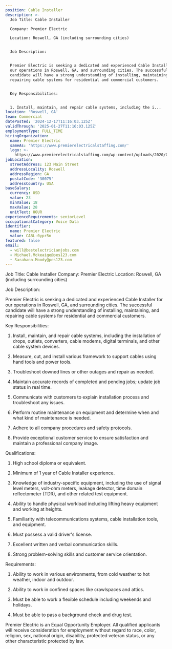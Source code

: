 ```yaml
---
position: Cable Installer
description: >-
  Job Title: Cable Installer

  Company: Premier Electric

  Location: Roswell, GA (including surrounding cities)


  Job Description:


  Premier Electric is seeking a dedicated and experienced Cable Installer for
  our operations in Roswell, GA, and surrounding cities. The successful
  candidate will have a strong understanding of installing, maintaining, and
  repairing cable systems for residential and commercial customers. 


  Key Responsibilities:


  1. Install, maintain, and repair cable systems, including the i...
location: 'Roswell, GA'
team: Commercial
datePosted: '2024-12-17T11:16:03.125Z'
validThrough: '2025-01-27T11:16:03.125Z'
employmentType: FULL_TIME
hiringOrganization:
  name: Premier Electric
  sameAs: 'https://www.premierelectricalstaffing.com/'
  logo: >-
    https://www.premierelectricalstaffing.com/wp-content/uploads/2020/05/Premier-Electrical-Staffing-logo.png
jobLocation:
  streetAddress: 123 Main Street
  addressLocality: Roswell
  addressRegion: GA
  postalCode: '30075'
  addressCountry: USA
baseSalary:
  currency: USD
  value: 23
  minValue: 18
  maxValue: 28
  unitText: HOUR
experienceRequirements: seniorLevel
occupationalCategory: Voice Data
identifier:
  name: Premier Electric
  value: CABL-0ypr5n
featured: false
email:
  - will@bestelectricianjobs.com
  - Michael.Mckeaige@pes123.com
  - Sarahann.Moody@pes123.com
---
```




Job Title: Cable Installer
Company: Premier Electric
Location: Roswell, GA (including surrounding cities)

Job Description:

Premier Electric is seeking a dedicated and experienced Cable Installer for our operations in Roswell, GA, and surrounding cities. The successful candidate will have a strong understanding of installing, maintaining, and repairing cable systems for residential and commercial customers. 

Key Responsibilities:

1. Install, maintain, and repair cable systems, including the installation of drops, outlets, converters, cable modems, digital terminals, and other cable system devices.
  
2. Measure, cut, and install various framework to support cables using hand tools and power tools.
  
3. Troubleshoot downed lines or other outages and repair as needed.
  
4. Maintain accurate records of completed and pending jobs; update job status in real time.
  
5. Communicate with customers to explain installation process and troubleshoot any issues.
  
6. Perform routine maintenance on equipment and determine when and what kind of maintenance is needed.
  
7. Adhere to all company procedures and safety protocols.
  
8. Provide exceptional customer service to ensure satisfaction and maintain a professional company image.

Qualifications:

1. High school diploma or equivalent.
  
2. Minimum of 1 year of Cable Installer experience.
  
3. Knowledge of industry-specific equipment, including the use of signal level meters, volt-ohm meters, leakage detector, time domain reflectometer (TDR), and other related test equipment.
  
4. Ability to handle physical workload including lifting heavy equipment and working at heights.
  
5. Familiarity with telecommunications systems, cable installation tools, and equipment.
  
6. Must possess a valid driver's license.
  
7. Excellent written and verbal communication skills.
  
8. Strong problem-solving skills and customer service orientation.

Requirements:

1. Ability to work in various environments, from cold weather to hot weather, indoor and outdoor.
  
2. Ability to work in confined spaces like crawlspaces and attics.
  
3. Must be able to work a flexible schedule including weekends and holidays.
  
4. Must be able to pass a background check and drug test.

Premier Electric is an Equal Opportunity Employer. All qualified applicants will receive consideration for employment without regard to race, color, religion, sex, national origin, disability, protected veteran status, or any other characteristic protected by law.
